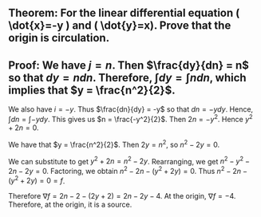 ## Theorem: For the linear differential equation \( \dot{x}=-y \) and \( \dot{y}=x). Prove that the origin is circulation.


## Proof: We have $j = n$.  Then $\frac{dy}{dn} = n$ so that $dy = ndn$.  Therefore, $\int dy = \int ndn$, which implies that $y = \frac{n^2}{2}$.

We also have $i = -y$.  Thus $\frac{dn}{dy} = -y$ so that $dn = -y dy$.  Hence, $\int dn = \int -y dy$.  This gives us $n = \frac{-y^2}{2}$.  Then $2n = -y^2$.  Hence $y^2 + 2n = 0$.

We have that $y = \frac{n^2}{2}$.  Then $2y = n^2$, so $n^2 - 2y = 0$.

We can substitute to get $y^2 + 2n = n^2 - 2y$.  Rearranging, we get $n^2 - y^2 - 2n - 2y = 0$.  Factoring, we obtain $n^2 - 2n - (y^2 + 2y) = 0$.  Thus $n^2 - 2n - (y^2 + 2y) = 0 = f$.

Therefore $\nabla f = 2n - 2 - (2y + 2) = 2n - 2y - 4$.  At the origin, $\nabla f = -4$.  Therefore, at the origin, it is a source.
